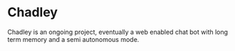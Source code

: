 # Chadley
Chadley is an ongoing project, eventually a web enabled chat bot with long term memory and a semi autonomous mode.
